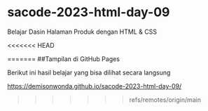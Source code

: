 # sacode-2023-html-day-09
Belajar Dasin Halaman Produk dengan HTML &amp; CSS

<<<<<<< HEAD


=======
##Tampilan di GitHub Pages

Berikut ini hasil belajar yang bisa dilihat secara langsung

https://demisonwonda.github.io/sacode-2023-html-day-09/
>>>>>>> refs/remotes/origin/main
